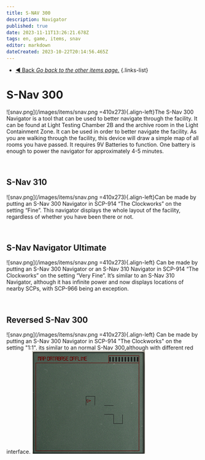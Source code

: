 ```yaml
---
title: S-NAV 300
description: Navigator
published: true
date: 2023-11-11T13:26:21.678Z
tags: en, game, items, snav
editor: markdown
dateCreated: 2023-10-22T20:14:56.465Z
---
```


- [:arrow_backward: Back *Go back to the other items page.*](/en/game/items/other)
{.links-list}
# S-Nav 300
![snav.png](/images/items/snav.png =410x273){.align-left}The S-Nav 300 Navigator is a tool that can be used to better navigate through the facility. It can be found at Light Testing Chamber 2B and the archive room in the Light Containment Zone. It can be used in order to better navigate the facility. As you are walking through the facility, this device will draw a simple map of all rooms you have passed. It requires 9V Batteries to function. One battery is enough to power the navigator for approximately 4-5 minutes.
⠀
⠀



‎ 
## S-Nav 310
![snav.png](/images/items/snav.png =410x273){.align-left}Can be made by putting an S-Nav 300 Navigator in SCP-914 “The Clockworks” on the setting “Fine”. This navigator displays the whole layout of the facility, regardless of whether you have been there or not.
⠀
⠀
⠀
⠀
⠀
⠀

‎ 
## S-Nav Navigator Ultimate
![snav.png](/images/items/snav.png =410x273){.align-left}
Can be made by putting an S-Nav 300 Navigator or an S-Nav 310 Navigator in SCP-914 “The Clockworks” on the setting “Very Fine”. It’s similar to an S-Nav 310 Navigator, although it has infinite power and now displays locations of nearby SCPs, with SCP-966 being an exception.
⠀
⠀
⠀
⠀
⠀

‎ 
## Reversed S-Nav 300
![snav.png](/images/items/snav.png =410x273){.align-left}
Can be made by putting an S-Nav 300 Navigator in SCP-914 "The Clockworks" on the setting "1:1".
its similar to an normal S-Nav 300,although with different red interface.
![reversedsnav.png](/images/items/reversedsnav.png)
